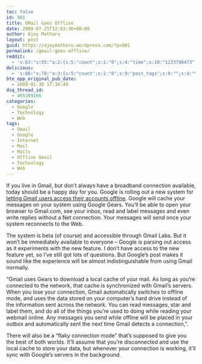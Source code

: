 ```yaml
---
toc: false
id: 901
title: GMail Goes Offline
date: 2009-07-25T12:03:36+00:00
author: Ajay Matharu
layout: post
guid: https://ajaymatharu.wordpress.com/?p=901
permalink: /gmail-goes-offline/
reddit:
  - 's:63:"s:55:"a:2:{s:5:"count";s:1:"0";s:4:"time";s:10:"1233798473";}";";'
delicious:
  - 's:86:"s:78:"a:3:{s:5:"count";s:1:"0";s:9:"post_tags";s:0:"";s:4:"time";s:10:"1233798472";}";";'
bte_opp_original_pub_date:
  - 2009-01-30 17:34:49
dsq_thread_id:
  - 465389166
categories:
  - Google
  - Technology
  - Web
tags:
  - Gmail
  - Google
  - Internet
  - Mail
  - Mails
  - Offline Gmail
  - Technology
  - Web
---
```

If you live in Gmail, but don’t always have a broadband connection available, today should be a happy day for you. Google is rolling out a new system for <a href="https://gmailblog.blogspot.com/2009/01/new-in-labs-offline-gmail.html" target="_blank">letting Gmail users access their accounts offline</a>. Google will cache your messages on your system using Google Gears. You’ll be able to open your browser to Gmail.com, see your inbox, read and label messages and even write replies without a Net connection. Your messages will send once your system reconnects to the Web.

The system is beta (of course) and accessible through Gmail Labs. But it won’t be immediately available to everyone – Google is parsing out access as it experiments with the new feature. I don’t have access to the new feature yet, so I’ve still got lots of questions. But Google’s post makes it sound like the experience will be almost indistinguishable from using Gmail normally.

“Gmail uses Gears to download a local cache of your mail. As long as you&#8217;re connected to the network, that cache is synchronized with Gmail&#8217;s servers. When you lose your connection, Gmail automatically switches to offline mode, and uses the data stored on your computer&#8217;s hard drive instead of the information sent across the network. You can read messages, star and label them, and do all of the things you&#8217;re used to doing while reading your webmail online. Any messages you send while offline will be placed in your outbox and automatically sent the next time Gmail detects a connection,”.

There will also be a “flaky connection mode” that’s supposed to give you the best of both worlds. It’ll assume that you’re disconnected and use the local cache to store your data, but whenever your connection is working, it’ll sync with Google’s servers in the background.

